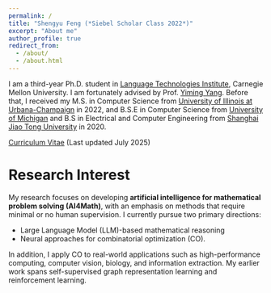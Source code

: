```yaml
---
permalink: /
title: "Shengyu Feng (*Siebel Scholar Class 2022*)"
excerpt: "About me"
author_profile: true
redirect_from: 
  - /about/
  - /about.html
---
```


I am a third-year Ph.D. student in [Language Technologies Institute](lti.cs.cmu.edu), Carnegie Mellon University. I am fortunately advised by Prof. [Yiming Yang](https://www.cs.cmu.edu/~./yiming/). Before that, I received my M.S. in Computer Science from [University of Illinois at Urbana-Champaign](https://illinois.edu/) in 2022, and B.S.E in Computer Science from [University of Michigan](https://umich.edu/) and B.S in Electrical and Computer Engineering from [Shanghai Jiao Tong University](https://en.sjtu.edu.cn/) in 2020.

[Curriculum Vitae](../files/Shengyu_Feng_CV.pdf) (Last updated July 2025)

Research Interest
======

My research focuses on developing **artificial intelligence for mathematical problem solving (AI4Math)**, with an emphasis on methods that require minimal or no human supervision. I currently pursue two primary directions: 

 * Large Language Model (LLM)-based mathematical reasoning
 * Neural approaches for combinatorial optimization (CO).

In addition, I apply CO to real-world applications such as high-performance computing, computer vision, biology, and information extraction. My earlier work spans self-supervised graph representation learning and reinforcement learning.
